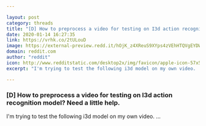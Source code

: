 ```yaml
---

layout: post
category: threads
title: "[D] How to preprocess a video for testing on I3d action recognition model? Need a little help."
date: 2020-01-14 16:27:35
link: https://vrhk.co/2tULouD
image: https://external-preview.redd.it/hOjK_z4XReuS9XYps4zVEhHTQVgEYDW3Q6CufFduQCM.jpg?width=400&height=209.42408377&auto=webp&s=5b4dd3a9e510c212c1f505eaba13057be456bc18
domain: reddit.com
author: "reddit"
icon: http://www.redditstatic.com/desktop2x/img/favicon/apple-icon-57x57.png
excerpt: "I'm trying to test the following i3d model on my own video. ..."

---
```


### [D] How to preprocess a video for testing on I3d action recognition model? Need a little help.

I'm trying to test the following i3d model on my own video. ...